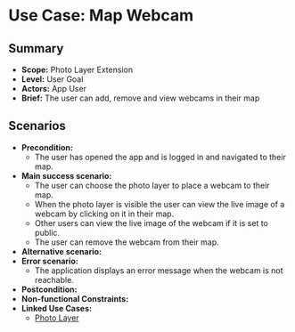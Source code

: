 # Use Case: Map Webcam

## Summary

- **Scope:** Photo Layer Extension
- **Level:** User Goal
- **Actors:** App User
- **Brief:** The user can add, remove and view webcams in their map

## Scenarios

- **Precondition:**
  - The user has opened the app and is logged in and navigated to their map.
- **Main success scenario:**
  - The user can choose the photo layer to place a webcam to their map.
  - When the photo layer is visible the user can view the live image of a webcam by clicking on it in their map.
  - Other users can view the live image of the webcam if it is set to public.
  - The user can remove the webcam from their map.
- **Alternative scenario:**
- **Error scenario:**
  - The application displays an error message when the webcam is not reachable.
- **Postcondition:**
- **Non-functional Constraints:**
- **Linked Use Cases:**
  - [Photo Layer](../assigned/photo_layer.md)
